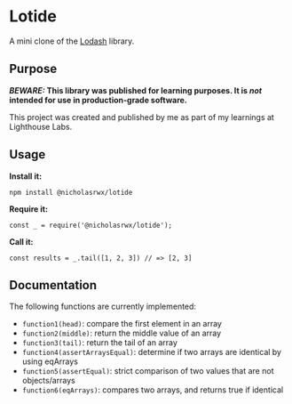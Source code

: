 # Lotide

A mini clone of the [Lodash](https://lodash.com) library.

## Purpose

**_BEWARE:_ This library was published for learning purposes. It is _not_ intended for use in production-grade software.**

This project was created and published by me as part of my learnings at Lighthouse Labs. 

## Usage

**Install it:**

`npm install @nicholasrwx/lotide`

**Require it:**

`const _ = require('@nicholasrwx/lotide');`

**Call it:**

`const results = _.tail([1, 2, 3]) // => [2, 3]`

## Documentation

The following functions are currently implemented:

* `function1(head)`: compare the first element in an array
* `function2(middle)`: return the middle value of an array
* `function3(tail)`: return the tail of an array
* `function4(assertArraysEqual)`: determine if two arrays are identical by using eqArrays
* `function5(assertEqual)`: strict comparison of two values that are not objects/arrays 
* `function6(eqArrays)`: compares two arrays, and returns true if identical
